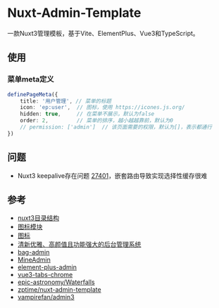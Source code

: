 # Nuxt-Admin-Template

一款Nuxt3管理模板，基于Vite、ElementPlus、Vue3和TypeScript。


## 使用

### 菜单meta定义

```ts
definePageMeta({
    title: '用户管理', // 菜单的标题
    icon: 'ep:user',  // 图标，使用 https://icones.js.org/
    hidden: true,     // 在菜单不展示，默认为false
    order: 2,         // 菜单的排序，越小越越靠前，默认为0
    // permission: ['admin']  // 该页面需要的权限，默认为[]，表示都通行
})
```

## 问题

- Nuxt3 keepalive存在问题 [27401](https://github.com/nuxt/nuxt/issues/27401)，嵌套路由导致实现选择性缓存很难


## 参考

- [nuxt3目录结构](https://nuxt.com.cn/docs/guide/directory-structure)
- [图标模块](https://nuxt.com.cn/modules/icon)
- [图标](https://icones.js.org/)
- [清新优雅、高颜值且功能强大的后台管理系统](https://soybeanjs.cn/)
- [bag-admin](https://vite.itnavs.com/admin/)
- [MineAdmin](https://github.com/mineadmin/MineAdmin-Vue)
- [element-plus-admin](https://element-plus-admin.cn/)
- [vue3-tabs-chrome](https://github.com/viewweiwu/vue3-tabs-chrome)
- [epic-astronomy/Waterfalls](https://github.com/epic-astronomy/Waterfalls)
- [zptime/nuxt-admin-template](https://github.com/zptime/nuxt-admin-template)
- [vampirefan/admin3](https://github.com/vampirefan/admin3)